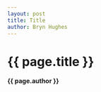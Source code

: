 ```yaml
---
layout: post
title: Title
author: Bryn Hughes
---
```


{{ page.title }}  
================  
**{{ page.author }}**

